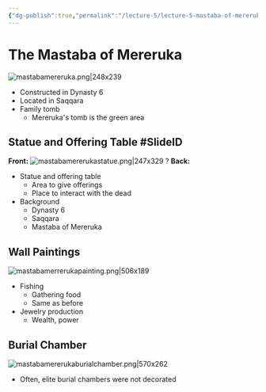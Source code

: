 ```yaml
---
{"dg-publish":true,"permalink":"/lecture-5/lecture-5-mastaba-of-mereruka/"}
---
```



# The Mastaba of Mereruka
![mastabamereruka.png|248x239](/img/user/Images/mastabamereruka.png)
- Constructed in Dynasty 6
- Located in Saqqara
- Family tomb
	- Mereruka's tomb is the green area

## Statue and Offering Table #SlideID

<span class="hide-in-garden">**Front:**</span>
![mastabamererukastatue.png|247x329](/img/user/Images/mastabamererukastatue.png)
?
<span class="hide-in-garden">**Back:**</span>
- Statue and offering table
	- Area to give offerings
	- Place to interact with the dead
- Background
	- Dynasty 6
	- Saqqara
	- Mastaba of Mereruka

## Wall Paintings
![mastabamerrerukapainting.png|506x189](/img/user/Images/mastabamerrerukapainting.png)
- Fishing
	- Gathering food
	- Same as before
- Jewelry production
	- Wealth, power

## Burial Chamber
![mastabamererukaburialchamber.png|570x262](/img/user/Images/mastabamererukaburialchamber.png)
- Often, elite burial chambers were not decorated
